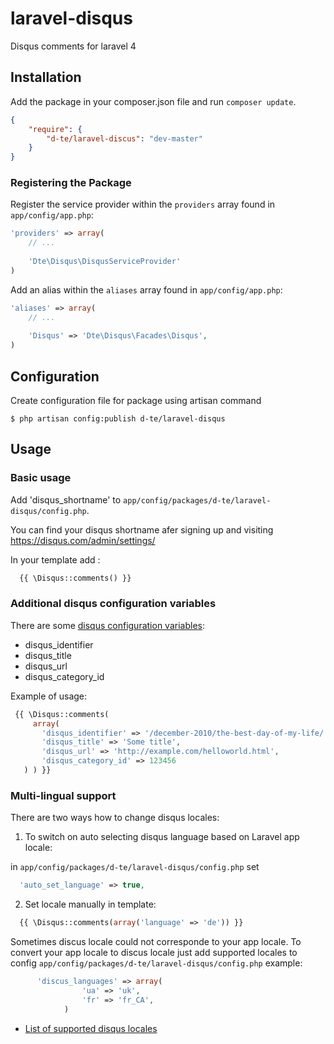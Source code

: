 # laravel-disqus
Disqus comments for laravel 4


## Installation

Add the package in your composer.json file and run `composer update`.

```json
{
    "require": {
        "d-te/laravel-discus": "dev-master"
    }
}
```
### Registering the Package

Register the service provider within the ```providers``` array found in ```app/config/app.php```:

```php
'providers' => array(
	// ...
	
	'Dte\Disqus\DisqusServiceProvider'
)
```

Add an alias within the ```aliases``` array found in ```app/config/app.php```:


```php
'aliases' => array(
	// ...
	
	'Disqus' => 'Dte\Disqus\Facades\Disqus',
)
```

## Configuration

Create configuration file for package using artisan command

```
$ php artisan config:publish d-te/laravel-disqus
```


## Usage

### Basic usage

Add 'disqus_shortname' to ```app/config/packages/d-te/laravel-disqus/config.php```.

You can find your disqus shortname afer signing up and visiting https://disqus.com/admin/settings/

In your template add :

```php
  {{ \Disqus::comments() }}
```

### Additional disqus configuration variables

There are some [disqus configuration variables](https://help.disqus.com/customer/portal/articles/472098-javascript-configuration-variables):

 * disqus_identifier
 * disqus_title
 * disqus_url
 * disqus_category_id

 Example of usage:
 
 ```php
  {{ \Disqus::comments(
      array(
        'disqus_identifier' => '/december-2010/the-best-day-of-my-life/',
        'disqus_title' => 'Some title',
        'disqus_url' => 'http://example.com/helloworld.html',
        'disqus_category_id' => 123456
    ) ) }}
```

### Multi-lingual support

  There are two ways how to change disqus locales:

  1. To switch on auto selecting disqus language based on Laravel app locale:
  
  in ```app/config/packages/d-te/laravel-disqus/config.php``` set 
  
  ```php
    'auto_set_language' => true,
  ```
  
  2. Set locale manually in template:
  
```php
  {{ \Disqus::comments(array('language' => 'de')) }}
```
  Sometimes discus locale could not corresponde to your app locale.
	To convert your app locale to discus locale just add supported locales to config ```app/config/packages/d-te/laravel-disqus/config.php```	example:
	
```php
	  'discus_languages' => array(
	 			'ua' => 'uk',
	 			'fr' => 'fr_CA',
	 		)
```
 * [List of supported disqus locales](https://www.transifex.com/languages/)
